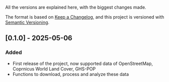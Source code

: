 All the versions are explained here, with the biggest changes made.

The format is based on [Keep a Changelog](https://keepachangelog.com/en/1.0.0/),
and this project is versioned with [Semantic Versioning](https://semver.org/spec/v2.0.0.html).

## [0.1.0] - 2025-05-06
### Added
- First release of the project, now supported data of OpenStreetMap, Coprnicus World Land Cover, GHS-POP
- Functions to download, process and analyze these data